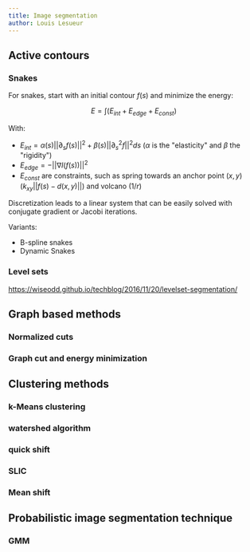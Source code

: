 ```yaml
---
title: Image segmentation
author: Louis Lesueur
---
```


## Active contours

### Snakes

For snakes, start with an initial contour $f(s)$ and minimize the energy:

$$
E = \int (E_{int} + E_{edge} + E_{const})
$$

With:

+ $E_{int} = \alpha(s) || \partial_s f (s) ||^2 + \beta(s) || \partial_s^2 f ||^2 ds$ ($\alpha$ is the "elasticity" and $\beta$ the "rigidity")
+ $E_{edge} = - || \nabla I(f(s)) ||^2$
+ $E_{const}$ are constraints, such as spring towards an anchor point $(x,y)$ ($k_{xy}||f(s) - d(x,y)||$) and volcano ($1/r$)

Discretization leads to a linear system that can be easily solved with conjugate gradient or Jacobi iterations.

Variants:

+ B-spline snakes
+ Dynamic Snakes

### Level sets

https://wiseodd.github.io/techblog/2016/11/20/levelset-segmentation/

## Graph based methods

### Normalized cuts

### Graph cut and energy minimization

## Clustering methods

### k-Means clustering

### watershed algorithm

### quick shift

### SLIC

### Mean shift

## Probabilistic image segmentation technique

### GMM
